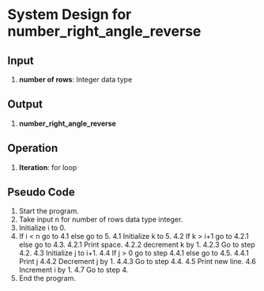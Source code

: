 # System Design for number_right_angle_reverse

## Input
1. **number of rows**: Integer data type

## Output
1. **number_right_angle_reverse**

## Operation
1. **Iteration**: for loop

## Pseudo Code
1. Start the program.
2. Take input n for number of rows data type integer.
3. Initialize i to 0.
4. If i < n go to 4.1 else go to 5.
    4.1 Initialize k to 5.
    4.2 If k > i+1 go to 4.2.1 else go to 4.3.
        4.2.1 Print space.
        4.2.2 decrement k by 1.
        4.2.3 Go to step 4.2.
    4.3 Initialize j to i+1.
    4.4 If j > 0 go to step 4.4.1 else go to 4.5.
        4.4.1 Print j
        4.4.2 Decrement j by 1.
        4.4.3 Go to step 4.4.
    4.5 Print new line.
    4.6 Increment i by 1.
    4.7 Go to step 4.
5. End the program.